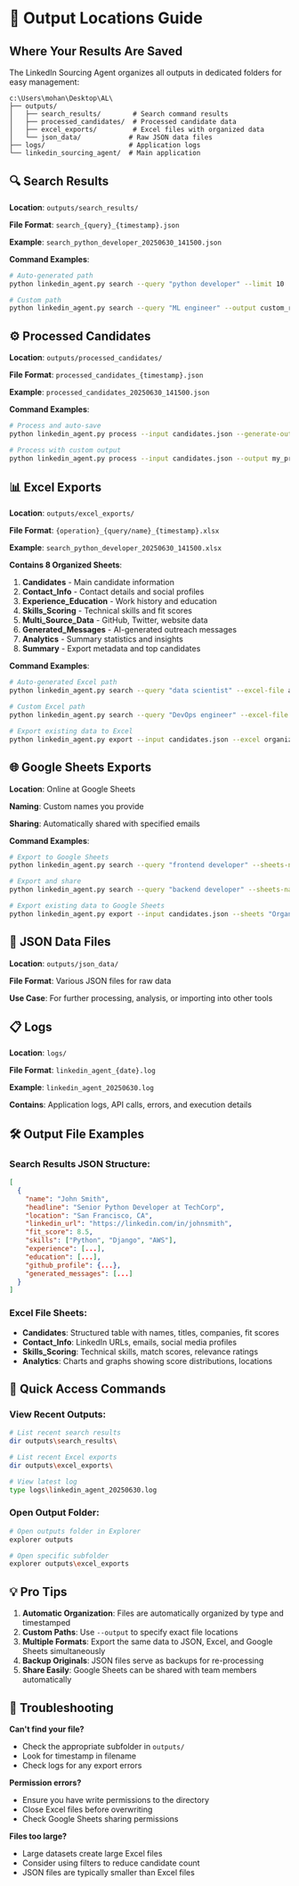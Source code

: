 # 📁 Output Locations Guide

## Where Your Results Are Saved

The LinkedIn Sourcing Agent organizes all outputs in dedicated folders for easy management:

```
c:\Users\mohan\Desktop\AL\
├── outputs/
│   ├── search_results/        # Search command results
│   ├── processed_candidates/  # Processed candidate data
│   ├── excel_exports/         # Excel files with organized data
│   └── json_data/            # Raw JSON data files
├── logs/                     # Application logs
└── linkedin_sourcing_agent/  # Main application
```

## 🔍 Search Results
**Location**: `outputs/search_results/`

**File Format**: `search_{query}_{timestamp}.json`

**Example**: `search_python_developer_20250630_141500.json`

**Command Examples**:
```bash
# Auto-generated path
python linkedin_agent.py search --query "python developer" --limit 10

# Custom path
python linkedin_agent.py search --query "ML engineer" --output custom_results.json
```

## ⚙️ Processed Candidates
**Location**: `outputs/processed_candidates/`

**File Format**: `processed_candidates_{timestamp}.json`

**Example**: `processed_candidates_20250630_141500.json`

**Command Examples**:
```bash
# Process and auto-save
python linkedin_agent.py process --input candidates.json --generate-outreach

# Process with custom output
python linkedin_agent.py process --input candidates.json --output my_processed.json
```

## 📊 Excel Exports
**Location**: `outputs/excel_exports/`

**File Format**: `{operation}_{query/name}_{timestamp}.xlsx`

**Example**: `search_python_developer_20250630_141500.xlsx`

**Contains 8 Organized Sheets**:
1. **Candidates** - Main candidate information
2. **Contact_Info** - Contact details and social profiles  
3. **Experience_Education** - Work history and education
4. **Skills_Scoring** - Technical skills and fit scores
5. **Multi_Source_Data** - GitHub, Twitter, website data
6. **Generated_Messages** - AI-generated outreach messages
7. **Analytics** - Summary statistics and insights
8. **Summary** - Export metadata and top candidates

**Command Examples**:
```bash
# Auto-generated Excel path
python linkedin_agent.py search --query "data scientist" --excel-file auto

# Custom Excel path
python linkedin_agent.py search --query "DevOps engineer" --excel-file my_devops_candidates.xlsx

# Export existing data to Excel
python linkedin_agent.py export --input candidates.json --excel organized_data.xlsx --include-analytics
```

## 🌐 Google Sheets Exports
**Location**: Online at Google Sheets

**Naming**: Custom names you provide

**Sharing**: Automatically shared with specified emails

**Command Examples**:
```bash
# Export to Google Sheets
python linkedin_agent.py search --query "frontend developer" --sheets-name "Frontend Candidates 2025"

# Export and share
python linkedin_agent.py search --query "backend developer" --sheets-name "Backend Team Candidates" --share-email hr@company.com

# Export existing data to Google Sheets
python linkedin_agent.py export --input candidates.json --sheets "Organized Candidate Database" --share-email team@company.com
```

## 📝 JSON Data Files
**Location**: `outputs/json_data/`

**File Format**: Various JSON files for raw data

**Use Case**: For further processing, analysis, or importing into other tools

## 📋 Logs
**Location**: `logs/`

**File Format**: `linkedin_agent_{date}.log`

**Example**: `linkedin_agent_20250630.log`

**Contains**: Application logs, API calls, errors, and execution details

## 🛠️ Output File Examples

### Search Results JSON Structure:
```json
[
  {
    "name": "John Smith",
    "headline": "Senior Python Developer at TechCorp",
    "location": "San Francisco, CA",
    "linkedin_url": "https://linkedin.com/in/johnsmith",
    "fit_score": 8.5,
    "skills": ["Python", "Django", "AWS"],
    "experience": [...],
    "education": [...],
    "github_profile": {...},
    "generated_messages": [...]
  }
]
```

### Excel File Sheets:
- **Candidates**: Structured table with names, titles, companies, fit scores
- **Contact_Info**: LinkedIn URLs, emails, social media profiles
- **Skills_Scoring**: Technical skills, match scores, relevance ratings
- **Analytics**: Charts and graphs showing score distributions, locations

## 🎯 Quick Access Commands

### View Recent Outputs:
```bash
# List recent search results
dir outputs\search_results\

# List recent Excel exports  
dir outputs\excel_exports\

# View latest log
type logs\linkedin_agent_20250630.log
```

### Open Output Folder:
```bash
# Open outputs folder in Explorer
explorer outputs

# Open specific subfolder
explorer outputs\excel_exports
```

## 💡 Pro Tips

1. **Automatic Organization**: Files are automatically organized by type and timestamped
2. **Custom Paths**: Use `--output` to specify exact file locations
3. **Multiple Formats**: Export the same data to JSON, Excel, and Google Sheets simultaneously
4. **Backup Originals**: JSON files serve as backups for re-processing
5. **Share Easily**: Google Sheets can be shared with team members automatically

## 🔧 Troubleshooting

**Can't find your file?**
- Check the appropriate subfolder in `outputs/`
- Look for timestamp in filename
- Check logs for any export errors

**Permission errors?**
- Ensure you have write permissions to the directory
- Close Excel files before overwriting
- Check Google Sheets sharing permissions

**Files too large?**
- Large datasets create large Excel files
- Consider using filters to reduce candidate count
- JSON files are typically smaller than Excel files
